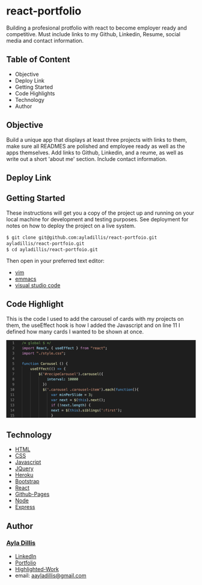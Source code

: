 # react-portfolio

Building a profesional protfolio with react to become employer ready and competitive. Must include links to my Github, Linkedin, Resume, social media and contact information. 


## Table of Content
- Objective
- Deploy Link
- Getting Started
- Code Highlights
- Technology
- Author 

## Objective
Build a unique app that displays at least three projects with links to them, make sure all READMES are polished and employee ready as well as the apps themselves. Add links to Github, Linkedin, and a reume, as well as write out a short 'about me' section. Include contact information. 

## Deploy Link


## Getting Started
These instructions will get you a copy of the project up and running on your local machine for development and testing purposes. See deployment for notes on how to deploy the project on a live system.

```
$ git clone git@github.com:ayladillis/react-portfoio.git
ayladillis/react-portfoio.git
$ cd ayladillis/react-portfoio.git
```
Then open in your preferred text editor:
- [vim](https://www.vim.org/) 
- [emmacs](https://www.gnu.org/software/emacs/)
- [visual studio code](https://code.visualstudio.com/) 

## Code Highlight

This is the code I used to add the carousel of cards with my projects on them, the useEffect hook is how I added the Javascript and on line 11 I defined how many cards I wanted to be shown at once. 

![Web Screenshot](./public/img/codeSnippet.png)



## Technology
* [HTML](https://developer.mozilla.org/en-US/docs/Web/HTML)
* [CSS](https://developer.mozilla.org/en-US/docs/Web/CSS)
* [Javascript](https://developer.mozilla.org/en-US/docs/Web/JavaScrip)
* [JQuery](https://jquery.com/)
* [Heroku](https://dashboard.heroku.com)
* [Bootstrap](https://getbootstrap.com/)
* [React](https://reactjs.org/)
* [Github-Pages](https://pages.github.com/)
* [Node](https://node.js.org/)
* [Express](https://expressjs.com/)


## Author
### [Ayla Dillis](https://github.com/ayladillis)
- [LinkedIn](https://www.linkedin.com/in/ayladillis/)
- [Portfolio]()
- [Highlighted-Work](https://ayladillis.github.io/Coding-Bootcamp-Project-1-Zillow-Maps-API-AD/)
- email: aayladillis@gmail.com